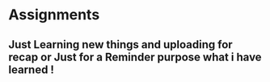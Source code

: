 # Assignments
## Just Learning new things and uploading for recap or Just for a Reminder purpose what i have learned !
